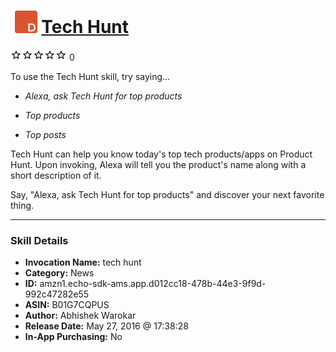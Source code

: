 # &nbsp;<img src="skill_icon" alt="Tech Hunt icon" width="36"> [Tech Hunt](http://alexa.amazon.com/#skills/amzn1.echo-sdk-ams.app.d012cc18-478b-44e3-9f9d-992c47282e55)
![0 stars](../../images/ic_star_border_black_18dp_1x.png)![0 stars](../../images/ic_star_border_black_18dp_1x.png)![0 stars](../../images/ic_star_border_black_18dp_1x.png)![0 stars](../../images/ic_star_border_black_18dp_1x.png)![0 stars](../../images/ic_star_border_black_18dp_1x.png) 0

To use the Tech Hunt skill, try saying...

* *Alexa, ask Tech Hunt for top products*

* *Top products*

* *Top posts*

Tech Hunt can help you know today's top tech products/apps on Product Hunt. Upon invoking, Alexa will tell you the product's name along with a short description of it. 

Say, "Alexa, ask Tech Hunt for top products" and discover your next favorite thing.

***

### Skill Details

* **Invocation Name:** tech hunt
* **Category:** News
* **ID:** amzn1.echo-sdk-ams.app.d012cc18-478b-44e3-9f9d-992c47282e55
* **ASIN:** B01G7CQPUS
* **Author:** Abhishek Warokar
* **Release Date:** May 27, 2016 @ 17:38:28
* **In-App Purchasing:** No
